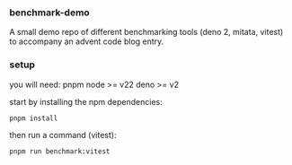 ### benchmark-demo

A small demo repo of different benchmarking tools (deno 2, mitata, vitest) to accompany an advent code blog entry.

### setup

you will need:
pnpm
node >= v22
deno  >= v2

start by installing the npm dependencies:
```zsh
pnpm install
```

then run a command (vitest):
```zsh
pnpm run benchmark:vitest
```
